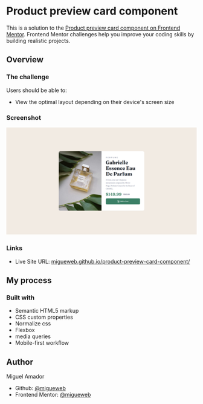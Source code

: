 # Product preview card component

This is a solution to the [Product preview card component on Frontend Mentor](https://www.frontendmentor.io/challenges/product-preview-card-component-GO7UmttRfa). Frontend Mentor challenges help you improve your coding skills by building realistic projects. 

## Overview

### The challenge

Users should be able to:

- View the optimal layout depending on their device's screen size

### Screenshot

![screenshot](./images/screenshot.png)

### Links

- Live Site URL: [migueweb.github.io/product-preview-card-component/](https://migueweb.github.io/product-preview-card-component/)

## My process

### Built with

- Semantic HTML5 markup
- CSS custom properties
- Normalize css
- Flexbox
- media queries
- Mobile-first workflow

## Author
Miguel Amador
- Github: [@migueweb](https://github.com/migueweb)
- Frontend Mentor: [@migueweb](https://www.frontendmentor.io/profile/migueweb)

